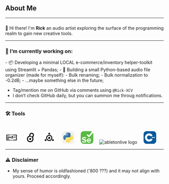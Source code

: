 <h2 align="left">About Me</h2>

---
###

<p align="left">👋 Hi there! I'm <strong>Rick</strong> an audio artist exploring the surface of the programming realm to gain new creative tools.</p>

---
###
<h3 align="left">🔭 I’m currently working on: </h3>
- 📦 Developing a minimal LOCAL e-commerce/inventory helper-toolkit using Streamlit + Pandas;
- 🌱 Building a small Python-based audio file organizer (made for myself):
  - Bulk renaming;
  - Bulk normalization to -0.2dB;
  - ...maybe something else in the future;


- Tag/mention me on GitHub via comments using `@Rick-XCV`
- I don’t check GitHub daily, but you can summon me throug notifications.

---
###

<h3 align="left">🛠 Tools</h3>

###

<br clear="both">

<div align="left">
  <img src="/PureData-Light.svg" height="40" alt="puredata logo"  />
  <img width="12" />
  <img src="/Max8-Light.svg" height="40" alt="max8 logo" />
  <img width="12" />
  <img src="/Reaktor-Light.svg" height="40" alt="reaktor logo" />
  <img width="12" />
  <img src="https://raw.githubusercontent.com/tandpfun/skill-icons/65dea6c4eaca7da319e552c09f4cf5a9a8dab2c8/icons/Python-Light.svg" height="40" alt="python logo"  />
  <img width="12" />
  <img src="https://raw.githubusercontent.com/tandpfun/skill-icons/65dea6c4eaca7da319e552c09f4cf5a9a8dab2c8/icons/Selenium.svg" height="40" alt="selenium logo"  />
  <img width="12" />
  <img src="https://skillicons.dev/icons?i=ableton" height="40" alt="abletonlive logo"  />
  <img width="12" />
  <img src="https://raw.githubusercontent.com/tandpfun/skill-icons/65dea6c4eaca7da319e552c09f4cf5a9a8dab2c8/icons/CPP.svg" height="40" alt="cplusplus logo"  />
  <img width="12" />
</div>

---

<h3 align="left">⚠️ Disclaimer</h3>

- My sense of humor is oldfashioned ('800 ???) and it may not align with yours. Proceed accordingly.
